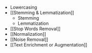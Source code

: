 - Lowercasing
- [[Stemming & Lemmatization]]
	- Stemming
	- Lemmatization
- [[Stop Words Removal]]
- [[Normalization]]
- [[Noise Removal]]
- [[Text Enrichment or Augmentation]]